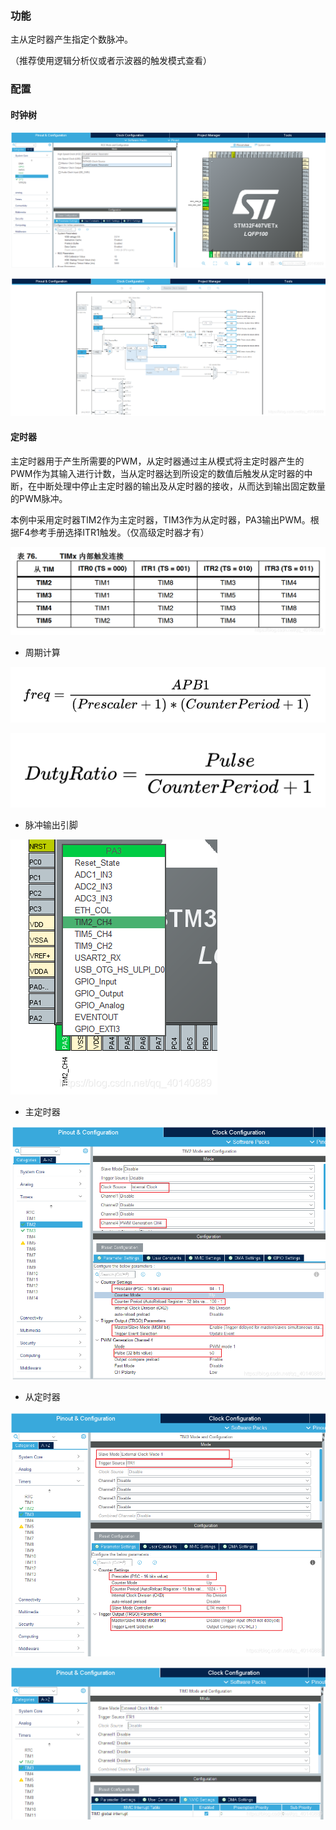 ### 功能

主从定时器产生指定个数脉冲。

（推荐使用逻辑分析仪或者示波器的触发模式查看）

### 配置

#### 时钟树

![选择外部晶振](.assest/README/20210105154247307.png)

![时钟具体配置](.assest/README/20210105154308243.png)

#### 定时器

主定时器用于产生所需要的PWM，从定时器通过主从模式将主定时器产生的PWM作为其输入进行计数，当从定时器达到所设定的数值后触发从定时器的中断，在中断处理中停止主定时器的输出及从定时器的接收，从而达到输出固定数量的PWM脉冲。

本例中采用定时器TIM2作为主定时器，TIM3作为从定时器，PA3输出PWM。根据F4参考手册选择ITR1触发。（仅高级定时器才有）

![ITR触发](.assest/README/20210105150001757.png)

* 周期计算

![PWM频率计算](.assest/README/20210105153438539.png)

![PWM占空比计算](.assest/README/20210105153636410.png)

* 脉冲输出引脚

![选择PA3作PWM输出管脚](.assest/README/20210105150112370.png)

* 主定时器

![在这里插入图片描述](.assest/README/20210105152200898.png)

* 从定时器

![从定时器TIM3配置](.assest/README/20210105150046451.png)

![在这里插入图片描述](.assest/README/20210105150904954.png)

